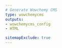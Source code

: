 ```yaml
---
# Generate Wowchemy CMS
type: wowchemycms
outputs:
- wowchemycms_config
- HTML

sitemapExclude: true
---
```

